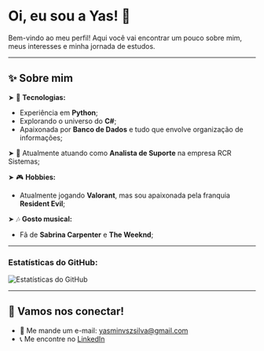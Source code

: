 # Oi, eu sou a Yas! 🎀

Bem-vindo ao meu perfil! Aqui você vai encontrar um pouco sobre mim, meus interesses e minha jornada de estudos.

---

## ✨ Sobre mim
➤ 🔧 **Tecnologias:** 
  - Experiência em **Python**;
  - Explorando o universo do **C#**;
  - Apaixonada por **Banco de Dados** e tudo que envolve organização de informações;

➤ 🚪 Atualmente atuando como **Analista de Suporte** na empresa RCR Sistemas;

➤ 🎮 **Hobbies:**
  - Atualmente jogando **Valorant**, mas sou apaixonada pela franquia **Resident Evil**;

➤ 🎶 **Gosto musical:**
  - Fã de **Sabrina Carpenter** e **The Weeknd**;

---

<!--## 🎨 Meu Espaço Criativo
Abaixo, alguns dos meus projetos e repositórios que refletem meus interesses e aprendizado:

### Projetos em Destaque:
- **[Projeto Python](#)**: Uma aplicação que resolve problemas do dia a dia usando Python.
- **[Aprendendo C#](#)**: Repositórios para documentar meu progresso no aprendizado de C#.
- **[Banco de Dados](#)**: Projetos focados em modelagem e consulta de dados. -->

### Estatísticas do GitHub:
![Estatísticas do GitHub](https://github-readme-stats.vercel.app/api?username=codewithyass&show_icons=true&theme=radical)

---

## 💬 Vamos nos conectar!
- 📧 Me mande um e-mail: [yasminvszsilva@gmail.com](yasminvzsilva@gmail.com)
- 📞 Me encontre no [LinkedIn](https://www.linkedin.com/in/yasmin-silva-0a1b53260/)


